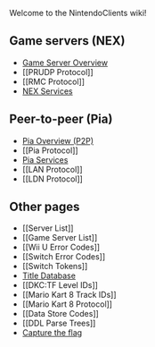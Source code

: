 Welcome to the NintendoClients wiki!

## Game servers (NEX)
* [Game Server Overview](NEX-Overview-(Game-Servers))
* [[PRUDP Protocol]]
* [[RMC Protocol]]
* [NEX Services](NEX-Protocols)

## Peer-to-peer (Pia)
* [Pia Overview (P2P)](Pia-Overview)
* [[Pia Protocol]]
* [Pia Services](Pia-Protocols)
* [[LAN Protocol]]
* [[LDN Protocol]]

## Other pages
* [[Server List]]
* [[Game Server List]]
* [[Wii U Error Codes]]
* [[Switch Error Codes]]
* [[Switch Tokens]]
* [Title Database](https://kinnay.github.io)
* [[DKC:TF Level IDs]]
* [[Mario Kart 8 Track IDs]]
* [[Mario Kart 8 Protocol]]
* [[Data Store Codes]]
* [[DDL Parse Trees]]
* [Capture the flag](https://ctf.ymar.dev)